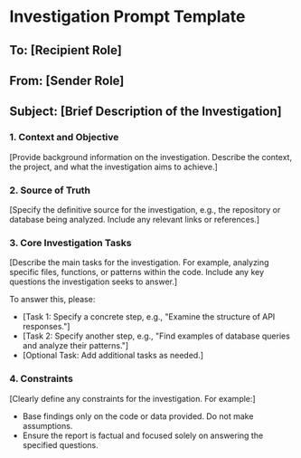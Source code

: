 # Investigation Prompt Template

## To: [Recipient Role]
## From: [Sender Role]
## Subject: [Brief Description of the Investigation]

### 1. Context and Objective
[Provide background information on the investigation. Describe the context, the project, and what the investigation aims to achieve.]

### 2. Source of Truth
[Specify the definitive source for the investigation, e.g., the repository or database being analyzed. Include any relevant links or references.]

### 3. Core Investigation Tasks
[Describe the main tasks for the investigation. For example, analyzing specific files, functions, or patterns within the code. Include any key questions the investigation seeks to answer.]

To answer this, please:
- [Task 1: Specify a concrete step, e.g., "Examine the structure of API responses."]
- [Task 2: Specify another step, e.g., "Find examples of database queries and analyze their patterns."]
- [Optional Task: Add additional tasks as needed.]

### 4. Constraints
[Clearly define any constraints for the investigation. For example:]
- Base findings only on the code or data provided. Do not make assumptions.
- Ensure the report is factual and focused solely on answering the specified questions.
